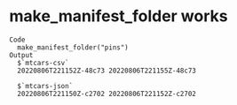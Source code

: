 # make_manifest_folder works

    Code
      make_manifest_folder("pins")
    Output
      $`mtcars-csv`
      20220806T221152Z-48c73 20220806T221155Z-48c73 
      
      $`mtcars-json`
      20220806T221150Z-c2702 20220806T221152Z-c2702 
      

